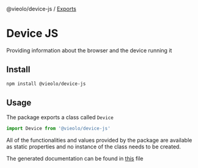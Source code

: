 @vieolo/device-js / [Exports](modules.md)

# Device JS
Providing information about the browser and the device running it

## Install

```bash
npm install @vieolo/device-js
```

## Usage

The package exports a class called `Device`

```ts
import Device from '@vieolo/device-js'
```

All of the functionalities and values provided by the package are available as static properties and no instance of the class needs to be created.

The generated documentation can be found in [this](/docs/classes/default.md) file

